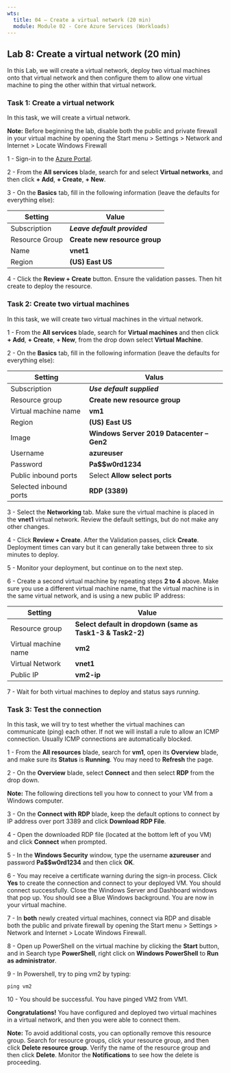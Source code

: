 ```yaml
---
wts:
  title: 04 – Create a virtual network (20 min)
  module: Module 02 - Core Azure Services (Workloads)
---
```

## Lab 8: Create a virtual network (20 min)

In this Lab, we will create a virtual network, deploy two virtual machines onto that virtual network and then configure them to allow one virtual machine to ping the other within that virtual network.

### Task 1: Create a virtual network

In this task, we will create a virtual network. 

**Note:** Before beginning the lab, disable both the public and private firewall in your virtual machine by opening the Start menu > Settings > Network and Internet > Locate Windows Firewall

1 - Sign-in to the [Azure Portal](https://portal.azure.com/). 

2 - From the **All services** blade, search for and select **Virtual networks**, and then click **+ Add**, **+ Create**, **+ New**.

3 - On the **Basics** tab, fill in the following information (leave the defaults for everything else):

 | **Setting** | **Value** | 
 | --- | --- |
 | Subscription | ***Leave default provided*** |
 | Resource Group | **Create new resource group** |
 | Name | **vnet1** |
 | Region | **(US) East US** |

4 - Click the **Review + Create** button. Ensure the validation passes. Then hit create to deploy the resource.

### Task 2: Create two virtual machines

In this task, we will create two virtual machines in the virtual network.

1 - From the **All services** blade, search for **Virtual machines** and then click **+ Add**, **+ Create**, **+ New**, from the drop down select **Virtual Machine**.

2 - On the **Basics** tab, fill in the following information (leave the defaults for everything else):

 | **Setting** | **Valus** | 
 | --- | --- |
 | Subscription | ***Use default supplied*** |
 | Resource group | **Create new resource group** |
 | Virtual machine name | **vm1**|
 | Region | **(US) East US** |
 | Image | **Windows Server 2019 Datacenter – Gen2** |
 | Username | **azureuser** |
 | Password | **Pa$$w0rd1234** |
 | Public inbound ports | Select **Allow select ports** |
 | Selected inbound ports | **RDP (3389)** |
   
3 - Select the **Networking** tab. Make sure the virtual machine is placed in the **vnet1** virtual network. Review the default settings, but do not make any other changes.

4 - Click **Review + Create**. After the Validation passes, click **Create**. Deployment times can vary but it can generally take between three to six minutes to deploy.

5 - Monitor your deployment, but continue on to the next step.

6 - Create a second virtual machine by repeating steps **2 to 4** above. Make sure you use a different virtual machine name, that the virtual machine is in the same virtual network, and is using a new public IP address:

 | **Setting** | **Value** |
 | --- | --- |
 | Resource group | **Select default in dropdown (same as Task1-3 & Task2-2)** |
 | Virtual machine name |  **vm2** |
 | Virtual Network | **vnet1** |
 | Public IP | **vm2-ip** |

7 - Wait for both virtual machines to deploy and status says *running*.

### Task 3: Test the connection

In this task, we will try to test whether the virtual machines can communicate (ping) each other. If not we will install a rule to allow an ICMP connection. Usually ICMP connections are automatically blocked.

1 - From the **All resources** blade, search for **vm1**, open its **Overview** blade, and make sure its **Status** is **Running**. You may need to **Refresh** the page.

2 - On the **Overview** blade, select **Connect** and then select **RDP** from the drop down.

**Note:** The following directions tell you how to connect to your VM from a Windows computer.

3 - On the **Connect with RDP** blade, keep the default options to connect by IP address over port 3389 and click **Download RDP File**.

4 - Open the downloaded RDP file (located at the bottom left of you VM) and click **Connect** when prompted.

5 - In the **Windows Security** window, type the username **azureuser** and password **Pa$$w0rd1234** and then click **OK**.

6 - You may receive a certificate warning during the sign-in process. Click **Yes** to create the connection and connect to your deployed VM. You should connect successfully. Close the Windows Server and Dashboard windows that pop up. You should see a Blue Windows background. You are now in your virtual machine.

7 - In **both** newly created virtual machines, connect via RDP and disable both the public and private firewall by opening the Start menu > Settings > Network and Internet > Locate Windows Firewall.

8 - Open up PowerShell on the virtual machine by clicking the **Start** button, and in Search type **PowerShell**, right click on **Windows PowerShell** to **Run as administrator**.

9 - In Powershell, try to ping vm2 by typing:

```
ping vm2
```

10 - You should be successful. You have pinged VM2 from VM1.

**Congratulations!** You have configured and deployed two virtual machines in a virtual network, and then you were able to connect them.

**Note:** To avoid additional costs, you can optionally remove this resource group. Search for resource groups, click your resource group, and then click **Delete resource group**. Verify the name of the resource group and then click **Delete**.
Monitor the **Notifications** to see how the delete is proceeding.
